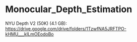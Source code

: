 # Monocular_Depth_Estimation

NYU Depth V2 (50K) (4.1 GB):
https://drive.google.com/drive/folders/1TzwfNA5JRFTPO-kHMU___kILmOEodoBo
